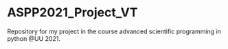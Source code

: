 # ASPP2021_Project_VT

Repository for my project in the course advanced scientific programming in python @UU 2021.
